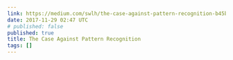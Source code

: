 ```yaml
---
link: https://medium.com/swlh/the-case-against-pattern-recognition-b45b41e3050e
date: 2017-11-29 02:47 UTC
# published: false
published: true
title: The Case Against Pattern Recognition
tags: []
---
```



